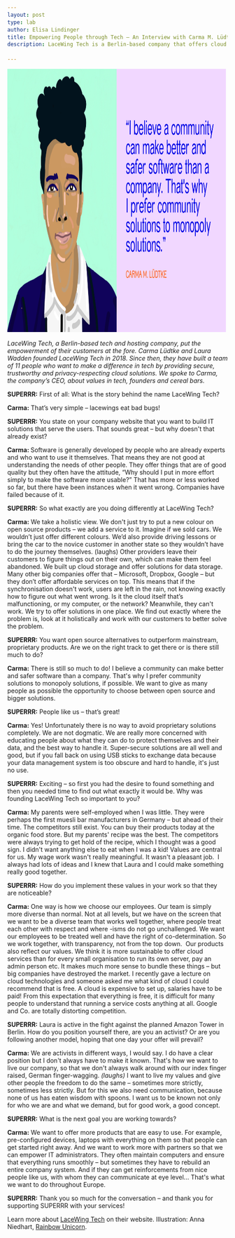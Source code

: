 ```yaml
---
layout: post
type: lab
author: Elisa Lindinger
title: Empowering People through Tech – An Interview with Carma M. Lüdtke
description: LaceWing Tech is a Berlin-based company that offers cloud solutions that are based on open source technologies – and on values like privacy and sustainability.

---
```


<img src="/assets/img/blog/Carma-Luedtke-1920x1080.png" alt="Image with Illustration of Carma" width="500" height="600">
<p><em>LaceWing Tech, a Berlin-based tech and hosting company, put the empowerment of their customers at the fore. Carma Lüdtke and Laura Wadden founded LaceWing Tech in 2018. Since then, they have built a team of 11 people who want to make a difference in tech by providing secure, trustworthy and privacy-respecting cloud solutions. We spoke to Carma, the company’s CEO, about values in tech, founders and cereal bars.</em></p>


<p><b>SUPERRR:</b> First of all: What is the story behind the name LaceWing Tech?</p>
<p><b>Carma:</b> That’s very simple – lacewings eat bad bugs!</p>

<p><b>SUPERRR:</b> You state on your company website that you want to build IT solutions that serve the users. That sounds great – but why doesn't that already exist?</p>
<p><b>Carma: </b>Software is generally developed by people who are already experts and who want to use it themselves. That means they are not good at understanding the needs of other people. They offer things that are of good quality but they often have the attitude, “Why should I put in more effort simply to make the software more usable?” That has more or less worked so far, but there have been instances when it went wrong. Companies have failed because of it.<p>

<p><b>SUPERRR:</b> So what exactly are you doing differently at LaceWing Tech?</p>

<p><b>Carma:</b> We take a holistic view. We don't just try to put a new colour on open source products – we add a service to it. Imagine if we sold cars. We wouldn’t just offer different colours. We’d also provide driving lessons or bring the car to the novice customer in another state so they wouldn’t have to do the journey themselves. (laughs) Other providers leave their customers to figure things out on their own, which can make them feel abandoned.
We built up cloud storage and offer solutions for data storage. Many other big companies offer that – Microsoft, Dropbox, Google – but they don’t offer affordable services on top. This means that if the synchronisation doesn't work, users are left in the rain, not knowing exactly how to figure out what went wrong. Is it the cloud itself that’s malfunctioning, or my computer, or the network? Meanwhile, they can't work. We try to offer solutions in one place. We find out exactly where the problem is, look at it holistically and work with our customers to better solve the problem.</p>

<p><b>SUPERRR:</b> You want open source alternatives to outperform mainstream, proprietary products. Are we on the right track to get there or is there still much to do?</p>

<p><b>Carma:</b> There is still so much to do! I believe a community can make better and safer software than a company. That's why I prefer community solutions to monopoly solutions, if possible. We want to give as many people as possible the opportunity to choose between open source and bigger solutions.
</p>

<p><b>SUPERRR:</b> People like us – that’s great!
</p>

<p><b>Carma:</b> Yes! Unfortunately there is no way to avoid proprietary solutions completely. We are not dogmatic. We are really more concerned with educating people about what they can do to protect themselves and their data, and the best way to handle it. Super-secure solutions are all well and good, but if you fall back on using USB sticks to exchange data because your data management system is too obscure and hard to handle, it's just no use.
</p>

<p><b>SUPERRR:</b> Exciting – so first you had the desire to found something and then you needed time to find out what exactly it would be. Why was founding LaceWing Tech so important to you?
</p>

<p><b>Carma:</b> My parents were self-employed when I was little. They were perhaps the first muesli bar manufacturers in Germany – but ahead of their time. The competitors still exist. You can buy their products today at the organic food store. But my parents' recipe was the best. The competitors were always trying to get hold of the recipe, which I thought was a good sign. I didn't want anything else to eat when I was a kid!
Values are central for us. My wage work wasn't really meaningful. It wasn't a pleasant job.  I always had lots of ideas and I knew that Laura and I could make something really good together.  
 </p>

<p><b>SUPERRR:</b> How do you implement these values in your work so that they are noticeable?
</p>

<p><b>Carma:</b> One way is how we choose our employees. Our team is simply more diverse than normal. Not at all levels, but we have on the screen that we want to be a diverse team that works well together, where people treat each other with respect and where -isms do not go unchallenged. We want our employees to be treated well and have the right of co-determination. So we work together, with transparency, not from the top down. 
Our products also reflect our values. We think it is more sustainable to offer cloud services than for every small organisation to run its own server, pay an admin person etc. It makes much more sense to bundle these things – but big companies have destroyed the market. I recently gave a lecture on cloud technologies and someone asked me what kind of cloud I could recommend that is free. A cloud is expensive to set up, salaries have to be paid! From this expectation that everything is free, it is difficult for many people to understand that running a service costs anything at all. Google and Co. are totally distorting competition.
</p>

<p><b>SUPERRR:</b> Laura is active in the fight against the planned Amazon Tower in Berlin. How do you position yourself there, are you an activist? Or are you following another model, hoping that one day your offer will prevail?</p>

<p><b>Carma:</b> We are activists in different ways, I would say. I do have a clear position but I don't always have to make it known. That's how we want to live our company, so that we don't always walk around with our index finger raised, German finger-wagging. <em>(laughs)</em> I want to live my values and give other people the freedom to do the same – sometimes more strictly, sometimes less strictly. But for this we also need communication, because none of us has eaten wisdom with spoons. I want us to be known not only for who we are and what we demand, but for good work, a good concept.
</p>

<p><b>SUPERRR:</b> What is the next goal you are working towards?</p>

<p><b>Carma:</b> We want to offer more products that are easy to use. For example, pre-configured devices, laptops with everything on them so that people can get started right away. And we want to work more with partners so that we can empower IT administrators. They often maintain computers and ensure that everything runs smoothly – but sometimes they have to rebuild an entire company system. And if they can get reinforcements from nice people like us, with whom they can communicate at eye level... That's what we want to do throughout Europe.
</p>

<p><b>SUPERRR:</b> Thank you so much for the conversation – and thank you for supporting SUPERRR with your services!</p>

<p>Learn more about <a href="https://lacewing.tech/">LaceWing Tech</a> on their website.
  Illustration: Anna Niedhart, <a href="https://rainbow-unicorn.com/">Rainbow Unicorn</a>.</p>
